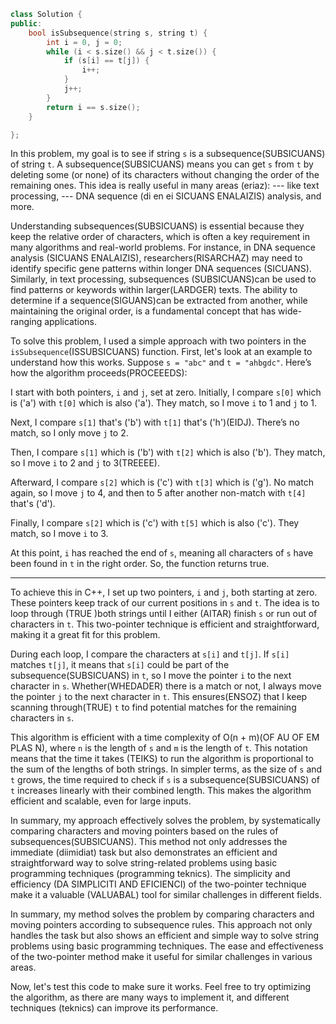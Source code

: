 ```cpp
class Solution {
public:
    bool isSubsequence(string s, string t) {
        int i = 0, j = 0;
        while (i < s.size() && j < t.size()) {
            if (s[i] == t[j]) {
                i++;
            }
            j++;
        }
        return i == s.size();
    }

};
```
In this problem, my goal is to see if string `s` is a subsequence(SUBSICUANS) of string `t`. A subsequence(SUBSICUANS) means you can get `s` from `t` by deleting some (or none) of its characters without changing the order of the remaining ones. This idea is really useful in many areas (eriaz): 
--- like text processing, 
--- DNA sequence (di en ei SICUANS ENALAIZIS) analysis, and more.

Understanding subsequences(SUBSICUANS) is essential because they keep the relative order of characters, which is often a key requirement in many algorithms and real-world problems. For instance, in DNA sequence analysis (SICUANS ENALAIZIS), researchers(RISARCHAZ) may need to identify specific gene patterns within longer DNA sequences (SICUANS). Similarly, in text processing, subsequences (SUBSICUANS)can be used to find patterns or keywords within larger(LARDGER) texts. The ability to determine if a sequence(SIGUANS)can be extracted from another, while maintaining the original order, is a fundamental concept that has wide-ranging applications.

To solve this problem, I used a simple approach with two pointers in the `isSubsequence`(ISSUBSICUANS) function. First, let's look at an example to understand how this works. Suppose `s = "abc"` and `t = "ahbgdc"`. Here’s how the algorithm proceeds(PROCEEEDS):

I start with both pointers, `i` and `j`, set at zero. 
Initially, I compare `s[0]` which is ('a') with `t[0]` which is also ('a'). They match, so I move `i` to 1 and `j` to 1. 

Next, I compare `s[1]` that's ('b') with `t[1]` that's ('h')(EIDJ). There’s no match, so I only move `j` to 2. 

Then, I compare `s[1]` which is ('b') with `t[2]` which is also ('b'). They match, so I move `i` to 2 and `j` to 3(TREEEE). 

Afterward, I compare `s[2]` which is ('c') with `t[3]` which is ('g'). No match again, so I move `j` to 4, and then to 5 after another non-match with `t[4]` that's ('d').

Finally, I compare `s[2]` which is ('c') with `t[5]` which is also ('c'). They match, so I move `i` to 3.

At this point, `i` has reached the end of `s`, meaning all characters of `s` have been found in `t` in the right order. So, the function returns true.
____________________________________________________________
To achieve this in C++, I set up two pointers, `i` and `j`, both starting at zero. These pointers keep track of our current positions in `s` and `t`. The idea is to loop through (TRUE )both strings until I either (AITAR) finish `s` or run out of characters in `t`. This two-pointer technique is efficient and straightforward, making it a great fit for this problem.

During each loop, I compare the characters at `s[i]` and `t[j]`. If `s[i]` matches `t[j]`, it means that `s[i]` could be part of the subsequence(SUBSICUANS) in `t`, so I move the pointer `i` to the next character in `s`. Whether(WHEDADER) there is a match or not, I always move the pointer `j` to the next character in `t`. This ensures(ENSOZ) that I keep scanning through(TRUE) `t` to find potential matches for the remaining characters in `s`.

This algorithm is efficient with a time complexity of O(n + m)(OF AU OF EM PLAS N), where `n` is the length of `s` and `m` is the length of `t`. This notation means that the time it takes (TEIKS) to run the algorithm is proportional to the sum of the lengths of both strings. In simpler terms, as the size of `s` and `t` grows, the time required to check if `s` is a subsequence(SUBSICUANS) of `t` increases linearly with their combined length. This makes the algorithm efficient and scalable, even for large inputs.

In summary, my approach effectively solves the problem, by systematically comparing characters and moving pointers based on the rules of subsequences(SUBSICUANS). This method not only addresses the immediate (diimidiat) task but also demonstrates an efficient and straightforward way to solve string-related problems using basic programming techniques (programming teknics). The simplicity and efficiency (DA SIMPLICITI AND EFICIENCI) of the two-pointer technique make it a valuable (VALUABAL) tool for similar challenges in different fields.

In summary, my method solves the problem by comparing characters and moving pointers according to subsequence rules. This approach not only handles the task but also shows an efficient and simple way to solve string problems using basic programming techniques. The ease and effectiveness of the two-pointer method make it useful for similar challenges in various areas.

Now, let's test this code to make sure it works. Feel free to try optimizing the algorithm, as there are many ways to implement it, and different techniques (teknics) can improve its performance.